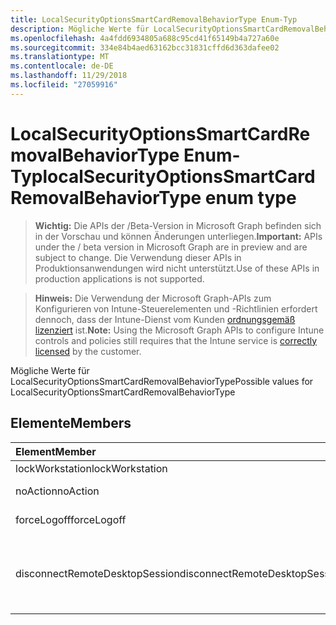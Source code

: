 ```yaml
---
title: LocalSecurityOptionsSmartCardRemovalBehaviorType Enum-Typ
description: Mögliche Werte für LocalSecurityOptionsSmartCardRemovalBehaviorType
ms.openlocfilehash: 4a4fdd6934805a688c95cd41f65149b4a727a60e
ms.sourcegitcommit: 334e84b4aed63162bcc31831cffd6d363dafee02
ms.translationtype: MT
ms.contentlocale: de-DE
ms.lasthandoff: 11/29/2018
ms.locfileid: "27059916"
---
```

# <a name="localsecurityoptionssmartcardremovalbehaviortype-enum-type"></a><span data-ttu-id="c5519-103">LocalSecurityOptionsSmartCardRemovalBehaviorType Enum-Typ</span><span class="sxs-lookup"><span data-stu-id="c5519-103">localSecurityOptionsSmartCardRemovalBehaviorType enum type</span></span>

> <span data-ttu-id="c5519-104">**Wichtig:** Die APIs der /Beta-Version in Microsoft Graph befinden sich in der Vorschau und können Änderungen unterliegen.</span><span class="sxs-lookup"><span data-stu-id="c5519-104">**Important:** APIs under the / beta version in Microsoft Graph are in preview and are subject to change.</span></span> <span data-ttu-id="c5519-105">Die Verwendung dieser APIs in Produktionsanwendungen wird nicht unterstützt.</span><span class="sxs-lookup"><span data-stu-id="c5519-105">Use of these APIs in production applications is not supported.</span></span>

> <span data-ttu-id="c5519-106">**Hinweis:** Die Verwendung der Microsoft Graph-APIs zum Konfigurieren von Intune-Steuerelementen und -Richtlinien erfordert dennoch, dass der Intune-Dienst vom Kunden [ordnungsgemäß lizenziert](https://go.microsoft.com/fwlink/?linkid=839381) ist.</span><span class="sxs-lookup"><span data-stu-id="c5519-106">**Note:** Using the Microsoft Graph APIs to configure Intune controls and policies still requires that the Intune service is [correctly licensed](https://go.microsoft.com/fwlink/?linkid=839381) by the customer.</span></span>

<span data-ttu-id="c5519-107">Mögliche Werte für LocalSecurityOptionsSmartCardRemovalBehaviorType</span><span class="sxs-lookup"><span data-stu-id="c5519-107">Possible values for LocalSecurityOptionsSmartCardRemovalBehaviorType</span></span>
## <a name="members"></a><span data-ttu-id="c5519-108">Elemente</span><span class="sxs-lookup"><span data-stu-id="c5519-108">Members</span></span>
|<span data-ttu-id="c5519-109">Element</span><span class="sxs-lookup"><span data-stu-id="c5519-109">Member</span></span>|<span data-ttu-id="c5519-110">Wert</span><span class="sxs-lookup"><span data-stu-id="c5519-110">Value</span></span>|<span data-ttu-id="c5519-111">Beschreibung</span><span class="sxs-lookup"><span data-stu-id="c5519-111">Description</span></span>|
|:---|:---|:---|
|<span data-ttu-id="c5519-112">lockWorkstation</span><span class="sxs-lookup"><span data-stu-id="c5519-112">lockWorkstation</span></span>|<span data-ttu-id="c5519-113">0</span><span class="sxs-lookup"><span data-stu-id="c5519-113">0</span></span>|<span data-ttu-id="c5519-114">Keine Aktion</span><span class="sxs-lookup"><span data-stu-id="c5519-114">No Action</span></span>|
|<span data-ttu-id="c5519-115">noAction</span><span class="sxs-lookup"><span data-stu-id="c5519-115">noAction</span></span>|<span data-ttu-id="c5519-116">1</span><span class="sxs-lookup"><span data-stu-id="c5519-116">1</span></span>|<span data-ttu-id="c5519-117">Arbeitsstation sperren</span><span class="sxs-lookup"><span data-stu-id="c5519-117">Lock Workstation</span></span>|
|<span data-ttu-id="c5519-118">forceLogoff</span><span class="sxs-lookup"><span data-stu-id="c5519-118">forceLogoff</span></span>|<span data-ttu-id="c5519-119">2</span><span class="sxs-lookup"><span data-stu-id="c5519-119">2</span></span>|<span data-ttu-id="c5519-120">Abmeldung erzwingen</span><span class="sxs-lookup"><span data-stu-id="c5519-120">Force Logoff</span></span>|
|<span data-ttu-id="c5519-121">disconnectRemoteDesktopSession</span><span class="sxs-lookup"><span data-stu-id="c5519-121">disconnectRemoteDesktopSession</span></span>|<span data-ttu-id="c5519-122">3</span><span class="sxs-lookup"><span data-stu-id="c5519-122">3</span></span>|<span data-ttu-id="c5519-123">Trennen Sie bei einer Remotesitzung Remote Desktop Services</span><span class="sxs-lookup"><span data-stu-id="c5519-123">Disconnect if a remote Remote Desktop Services session</span></span>|





